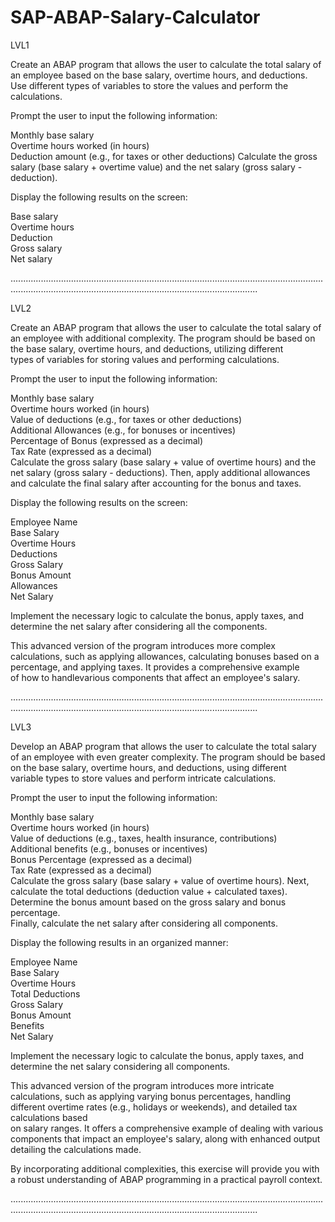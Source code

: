 # SAP-ABAP-Salary-Calculator

LVL1

Create an ABAP program that allows the user to calculate the total salary of an employee based on the base salary, overtime hours, and deductions. Use different types of variables to store the values and perform the  
calculations.  
  
Prompt the user to input the following information:  
  
Monthly base salary  
Overtime hours worked (in hours)  
Deduction amount (e.g., for taxes or other deductions) 
Calculate the gross salary (base salary + overtime value) and the net salary (gross salary - deduction).  
  
Display the following results on the screen:  
  
Base salary  
Overtime hours   
Deduction  
Gross salary  
Net salary  

..............................................................................................................................................................................................................................

LVL2

Create an ABAP program that allows the user to calculate the total salary of an employee with additional complexity. The program should be based on the base salary, overtime hours, and deductions, utilizing different    
types of variables for storing values and performing calculations.    
  
Prompt the user to input the following information:    
  
Monthly base salary    
Overtime hours worked (in hours)   
Value of deductions (e.g., for taxes or other deductions)    
Additional Allowances (e.g., for bonuses or incentives)   
Percentage of Bonus (expressed as a decimal)    
Tax Rate (expressed as a decimal)    
Calculate the gross salary (base salary + value of overtime hours) and the net salary (gross salary - deductions). Then, apply additional allowances and calculate the final salary after accounting for the bonus and taxes. 

Display the following results on the screen:    

Employee Name    
Base Salary    
Overtime Hours    
Deductions    
Gross Salary    
Bonus Amount    
Allowances    
Net Salary    
  
Implement the necessary logic to calculate the bonus, apply taxes, and determine the net salary after considering all the components.    

This advanced version of the program introduces more complex calculations, such as applying allowances, calculating bonuses based on a percentage, and applying taxes. It provides a comprehensive example   
of how to handlevarious components that affect an employee's salary.    
    
..............................................................................................................................................................................................................................

LVL3

Develop an ABAP program that allows the user to calculate the total salary of an employee with even greater complexity. The program should be based on the base salary, overtime hours, and deductions, using different  
variable types to store values and perform intricate calculations.  
  
Prompt the user to input the following information:  
  
Monthly base salary  
Overtime hours worked (in hours)  
Value of deductions (e.g., taxes, health insurance, contributions)  
Additional benefits (e.g., bonuses or incentives)  
Bonus Percentage (expressed as a decimal)  
Tax Rate (expressed as a decimal)  
Calculate the gross salary (base salary + value of overtime hours). Next, calculate the total deductions (deduction value + calculated taxes). Determine the bonus amount based on the gross salary and bonus percentage.  
Finally, calculate the net salary after considering all components.  
  
Display the following results in an organized manner:  
  
Employee Name  
Base Salary  
Overtime Hours  
Total Deductions  
Gross Salary  
Bonus Amount  
Benefits  
Net Salary  
  
Implement the necessary logic to calculate the bonus, apply taxes, and determine the net salary considering all components.  

This advanced version of the program introduces more intricate calculations, such as applying varying bonus percentages, handling different overtime rates (e.g., holidays or weekends), and detailed tax calculations based  
on salary ranges. It offers a comprehensive example of dealing with various components that impact an employee's salary, along with enhanced output detailing the calculations made.  
  
By incorporating additional complexities, this exercise will provide you with a robust understanding of ABAP programming in a practical payroll context.  

..............................................................................................................................................................................................................................
